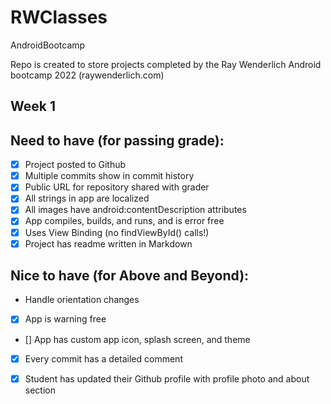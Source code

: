 # RWClasses
 AndroidBootcamp

Repo is created to store projects completed by the Ray Wenderlich Android bootcamp 2022 (raywenderlich.com)

## Week 1

## Need to have (for passing grade):
- [x] Project posted to Github 
- [x] Multiple commits show in commit history
- [x] Public URL for repository shared with grader
- [x] All strings in app are localized
- [x] All images have android:contentDescription attributes
- [x] App compiles, builds, and runs, and is error free
- [x] Uses View Binding (no findViewById() calls!)
- [x] Project has readme written in Markdown

## Nice to have (for Above and Beyond):
- Handle orientation changes
- [x] App is warning free
- [] App has custom app icon, splash screen, and theme
- [x] Every commit has a detailed comment
- [x] Student has updated their Github profile with profile photo and about section

